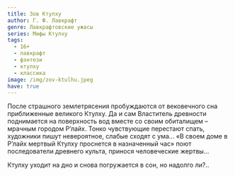 ```yaml
---
title: Зов Ктулху
author: Г. Ф. Лавкрафт
genre: Лавкрафтовские ужасы
series: Мифы Ктулху
tags:
  - 16+
  - лавкрафт
  - фэнтези
  - ктулху
  - классика
image: /img/zov-ktulhu.jpeg
have: true
---
```

После страшного землетрясения пробуждаются от вековечного сна приближенные великого Ктулху. Да и сам Властитель древности поднимается на поверхность вод вместе со своим обиталищем – мрачным городом Р’лайх. Тонко чувствующие перестают спать, художники пишут невероятное, слабые сходят с ума... «В своем доме в Р’лайх мертвый Ктулху проснется в назначенный час» поют последователи древнего культа, принося человеческие жертвы...

Ктулху уходит на дно и снова погружается в сон, но надолго ли?..